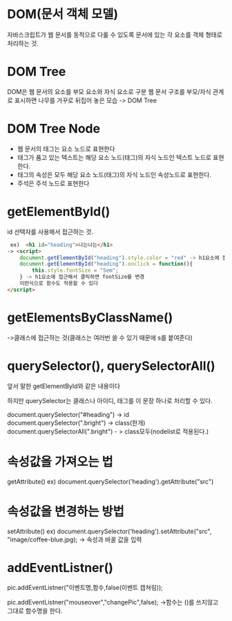 # DOM(문서 객체 모델)

자바스크립트가 웹 문서를 동적으로 다룰 수 있도록 문서에 있는 각 요소를 객체 형태로 처리하는 것.

# DOM Tree

DOM은 웹 문서의 요소를 부모 요소와 자식 요소로 구분
웹 문서 구조를 부모/자식 관계로 표시하면 나무를 거꾸로 뒤집어 놓은 모습 -> DOM Tree

# DOM Tree Node

- 웹 문서의 태그는 요소 노드로 표현한다
- 태그가 품고 있는 텍스트는 해당 요소 노드(태그)의 자식 노드인 텍스트 노드로 표현한다.
- 태그의 속성은 모두 해당 요소 노드(태그)의 자식 노드인 속성노드로 표현한다.
- 주석은 주석 노드로 표현한다

# getElementById()

id 선택자를 사용해서 접근하는 것.
```html
 ex)  <h1 id="heading">나는나는</h1>
-> <script>
    document.getElementById("heading").style.color = "red" -> h1요소에 접근해서 색상을 바꾸는것
    document.getElementById("heading").onclick = function(){
        this.style.fontSize = "5em";
    } -> h1요소에 접근해서 클릭하면 fontSize를 변경
    이런식으로 함수도 적용할 수 있다
</script>
```
# getElementsByClassName()

->클래스에 접근하는 것(클래스는 여러번 쓸 수 있기 때문에 s를 붙여준다)

# querySelector(), querySelectorAll()

앞서 말한 getElementById와 같은 내용이다

하지만 querySelector는 클래스나 아이디, 태그를 이 문장 하나로 처리할 수 있다.

document.querySelector("#heading") -> id
document.querySelector(".bright") -> class(한개)
document.querySelectorAll(".bright") - > class모두(nodelist로 적용된다.)

# 속성값을 가져오는 법

getAttribute()
ex) document.querySelector('heading').getAttribute("src")

# 속성값을 변경하는 방법

setAttribute()
ex) document.querySelector('heading').setAttribute("src", "image/coffee-blue.jpg);
-> 속성과 바꿀 값을 입력

# addEventListner()

pic.addEventListner("이벤트명,함수,false(이벤트 캡쳐링));

pic.addEventListner("mouseover","changePic",false); ->함수는 ()를 쓰지않고 그대로 함수명을 한다.
